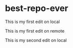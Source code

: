 # best-repo-ever

This is my first edit on local

This is my first edit on remote

This is my second edit on local
